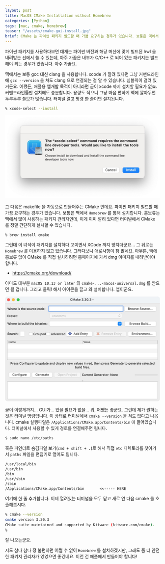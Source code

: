 ```yaml
---
layout: post
title: MacOS CMake Installation without Homebrew
categories: [Python]
tags: [mac, cmake, homebrew]
teaser: "/assets/cmake-gui-install.jpg"
brief: CMake 는 파이썬 패키지 빌드할 때 가끔 요구하는 경우가 있습니다. 보통은 맥에서 Homebrew 를 통해 설치하는데, 저는 Homebrew 를 사용하지 않기 때문에 직접 설치해봤습니다. 맥용 CMake 를 내려받은 뒤 paths 에 등록해주면 됩니다.
---
```


파이썬 패키지를 사용하다보면 대개는 파이썬 버전과 해당 머신에 맞게 빌드된 hwl 을 내려받는 선에서 쓸 수 있는데, 아주 가끔은 내부가 C/C++ 로 되어 있는 패키지는 빌드해야 되는 경우가 있습니다. 아주 가끔요.

맥에서는 보통 gcc 대신 clang 을 사용합니다. xcode 가 깔려 있다면 그냥 커맨드라인에 `gcc --version` 을 쳐도 clang 으로 연결되는 걸 알 수 있습니다. 심볼릭이 걸려 있거든요. 어쨌든, 애플용 앱개발 목적이 아니라면 굳이 xcode 까지 설치할 필요가 없죠. 커맨드라인툴만 설치해도 충분합니다. 용량도 적으니 그냥 마음 편하게 맥에 깔아두면 두루두루 쓸모가 많습니다. 터미널 열고 명령 한 줄이면 설치됩니다.

```bash
% xcode-select --install
```

![Xcode Command Line Tools Install](/assets/xcode-command-line-tools-install.jpg)

그 다음은 makefile 을 자동으로 만들어주는 CMake 인데요. 파이썬 패키지 빌드할 때 가끔 요구하는 경우가 있습니다. 보통은 맥에서 `Homebrew` 를 통해 설치합니다. 홈브류는 맥에서 많이 사용하는 패키지 관리자인데, 이게 이미 깔려 있다면 터미널에서 CMake 를 정말 간단하게 설치할 수 있습니다.

```bash
% brew install cmake
```

그런데 이 녀석이 패키지를 설치하다 꼬이면서 XCode 까지 망치더군요... 그 뒤로는 `Homebrew` 를 이용하지 않고 있습니다. 그러다보니 애로사항이 참 많네요. 아무튼, 맥에 홈브류 없이 CMake 를 직접 설치하려면 홈페이지에 가서 dmg 이미지를 내려받아야 합니다.

* <https://cmake.org/download/>

아마도 대부분 `macOS 10.13 or later` 의 `cmake-...-macos-universal.dmg` 를 받으면 될 겁니다. 그리고 클릭! 해서 아이콘을 끌고 와 설치합니다. 앱이군요.

![CMake GUI](/assets/cmake-gui.jpg)

굳이 이렇게까지... GUI가... 있을 필요가 없을... 뭐, 어쨌든 좋군요. 그런데 제가 원하는 것은 터미널 명령입니다. 이 상태로 터미널에서 `cmake --version` 을 쳐도 없다고 나옵니다. cmake 실행파일은 `/Applications/CMake.app/Contents/bin` 에 들어있습니다. 터미널에서 사용할 수 있게 경로를 연결해주면 됩니다.

```bash
$ sudo nano /etc/paths
```

혹은 파인더로 숨김파일 보기(`cmd + shift + .`)로 해서 직접 `etc` 디렉토리를 찾아가서 `paths` 파일을 편집기로 열어도 됩니다.

```
/usr/local/bin
/usr/bin
/bin
/usr/sbin
/sbin
/Applications/CMake.app/Contents/bin       <<----- HERE
```

여기에 한 줄 추가합니다. 이제 열려있는 터미널을 모두 닫고 새로 연 다음 cmake 를 호출해봅시다.

```bash
% cmake --version
cmake version 3.30.3
CMake suite maintained and supported by Kitware (kitware.com/cmake).
%
```

잘 나오는군요.

저도 참다 참다 정 불편하면 어쩔 수 없이 `Homebrew` 를 설치하겠지만, 그래도 좀 더 안전한 패키지 관리자가 있었으면 좋겠네요. 이런 건 애플에서 만들어야 합니다!

